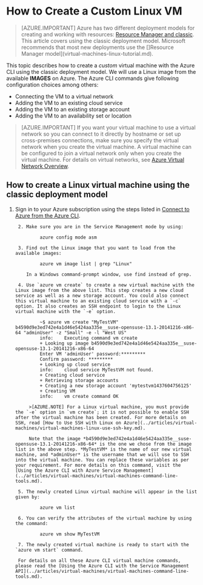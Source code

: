<properties
	pageTitle="Create a Linux VM | Microsoft Azure"
	description="Learn how to create a custom virtual machine with the classic deployment model running the Linux operating system."
	services="virtual-machines"
	documentationCenter=""
	authors="dsk-2015"
	manager="timlt"
	editor="tysonn"
	tags="azure-service-management"/>

<tags
	ms.service="virtual-machines"
	ms.workload="infrastructure-services"
	ms.tgt_pltfrm="vm-linux"
	ms.devlang="na"
	ms.topic="article"
	ms.date="10/14/2015"
	ms.author="dkshir"/>

# How to Create a Custom Linux VM

> [AZURE.IMPORTANT] Azure has two different deployment models for creating and working with resources:  [Resource Manager and classic](../resource-manager-deployment-model.md).  This article covers using the classic deployment model. Microsoft recommends that most new deployments use the []Resource Manager model](virtual-machines-linux-tutorial.md).

This topic describes how to create a *custom* virtual machine with the Azure CLI using the classic deployment model. We will use a Linux image from the available **IMAGES** on Azure. The Azure CLI commands give following configuration choices among others:

- Connecting the VM to a virtual network
- Adding the VM to an existing cloud service
- Adding the VM to an existing storage account
- Adding the VM to an availability set or location

> [AZURE.IMPORTANT] If you want your virtual machine to use a virtual network so you can connect to it directly by hostname or set up cross-premises connections, make sure you specify the virtual network when you create the virtual machine. A virtual machine can be configured to join a virtual network only when you create the virtual machine. For details on virtual networks, see [Azure Virtual Network Overview](http://go.microsoft.com/fwlink/p/?LinkID=294063).


## How to create a Linux virtual machine using the classic deployment model

1. Sign in to your Azure subscription using the steps listed in [Connect to Azure from the Azure CLI](../articles/xplat-cli-connect.md).
		
		2. Make sure you are in the Service Management mode by using:
		
		        azure config mode asm
		
		3. Find out the Linux image that you want to load from the available images:
		
		        azure vm image list | grep "Linux"
		
		   In a Windows command-prompt window, use find instead of grep. 
		
		4. Use `azure vm create` to create a new virtual machine with the Linux image from the above list. This step creates a new cloud service as well as a new storage account. You could also connect this virtual machine to an existing cloud service with a `-c` option. It also creates an SSH endpoint to login to the Linux virtual machine with the `-e` option.
		
		        ~$ azure vm create "MyTestVM" b4590d9e3ed742e4a1d46e5424aa335e__suse-opensuse-13.1-20141216-x86-64 "adminUser" -z "Small" -e -l "West US"
		        info:    Executing command vm create
		        + Looking up image b4590d9e3ed742e4a1d46e5424aa335e__suse-opensuse-13.1-20141216-x86-64
		        Enter VM 'adminUser' password:*********
		        Confirm password: *********
		        + Looking up cloud service
		        info:    cloud service MyTestVM not found.
		        + Creating cloud service
		        + Retrieving storage accounts
		        + Creating a new storage account 'mytestvm1437604756125'
		        + Creating VM
		        info:    vm create command OK
		
		    >[AZURE.NOTE] For a Linux virtual machine, you must provide the `-e` option in `vm create`; it is not possible to enable SSH after the virtual machine has been created. For more details on SSH, read [How to Use SSH with Linux on Azure](../articles/virtual-machines/virtual-machines-linux-use-ssh-key.md).
		
		    Note that the image *b4590d9e3ed742e4a1d46e5424aa335e__suse-opensuse-13.1-20141216-x86-64* is the one we chose from the image list in the above step. *MyTestVM* is the name of our new virtual machine, and *adminUser* is the username that we will use to SSH into the virtual machine. You can replace these variables as per your requirement. For more details on this command, visit the [Using the Azure CLI with Azure Service Management](../articles/virtual-machines/virtual-machines-command-line-tools.md).
		
		5. The newly created Linux virtual machine will appear in the list given by:
		
		        azure vm list
		
		6. You can verify the attributes of the virtual machine by using the command:
		
		        azure vm show MyTestVM
		
		7. The newly created virtual machine is ready to start with the `azure vm start` command.
		
		For details on all these Azure CLI virtual machine commands, please read the [Using the Azure CLI with the Service Management API](../articles/virtual-machines/virtual-machines-command-line-tools.md).
		
